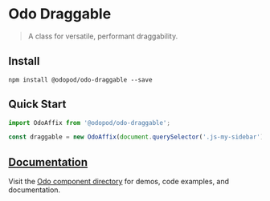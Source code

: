 # Odo Draggable

> A class for versatile, performant draggability.

## Install

```shell
npm install @odopod/odo-draggable --save
```

## Quick Start

```js
import OdoAffix from '@odopod/odo-draggable';

const draggable = new OdoAffix(document.querySelector('.js-my-sidebar'));
```

## [Documentation][permalink]

Visit the [Odo component directory][permalink] for demos, code examples, and documentation.

[permalink]: https://odopod.github.io/odo/odo-draggable/

